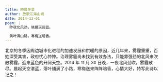 ```yaml
---
title: 晓晨冬景
author: 放歌江海山阙
date: 2014-12-01
poem: |
  昨夜北风劲，晓晨天阔蓝。

  黄叶满山路，寒梅送暗香。
---
```


北京的冬季因周边城市化进程的加速发展和供暖的原因，近几年来，雾霾重重，百姓深受其害，政府忧心忡忡。治理雾霾尚未找到有效办法，只能靠强劲的北风来吹散雾霾，迎来蓝色的开阔天空。2014 年 11 月 30 日晚，一夜北风劲吹，雾霾散尽。晨起天空湛蓝，落叶铺满了小路，寒梅送来阵阵暗香，心情大好，特写此诗以记之！
